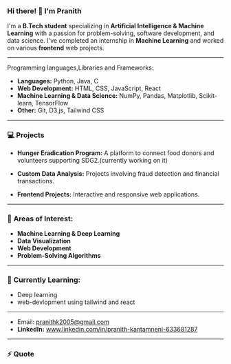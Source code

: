 ### Hi there! 👋 I'm Pranith

I'm a **B.Tech student** specializing in **Artificial Intelligence & Machine Learning** with a passion for problem-solving, software development, and data science. I've completed an internship in **Machine Learning** and worked on various **frontend** web projects.

---

Programming languages,Libraries and Frameworks:

- **Languages:** Python, Java, C
- **Web Development:** HTML, CSS, JavaScript, React
- **Machine Learning & Data Science:** NumPy, Pandas, Matplotlib, Scikit-learn, TensorFlow
- **Other:** Git, D3.js, Tailwind CSS

---

### 💻 **Projects**

- **Hunger Eradication Program:** A platform to connect food donors and volunteers supporting SDG2.(currently working on it)

- **Custom Data Analysis:** Projects involving fraud detection and financial transactions.

- **Frontend Projects:** Interactive and responsive web applications.
  
---

### 🔭 **Areas of Interest:**

- **Machine Learning & Deep Learning**
- **Data Visualization**
- **Web Development**
- **Problem-Solving Algorithms**

---

### 🌱 **Currently Learning:**

- Deep learning 
- web-devlopment using tailwind and react
---

- Email: pranithk2005@gmail.com
- **LinkedIn:** www.linkedin.com/in/pranith-kantamneni-633681287
---

### ⚡ **Quote**

